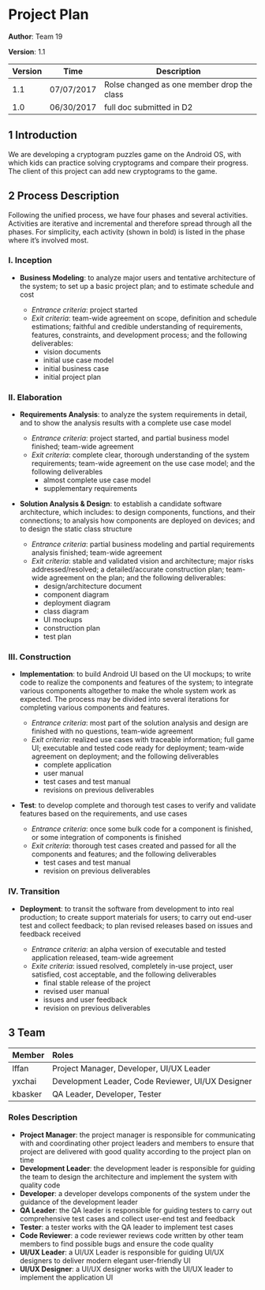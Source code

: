 # Project Plan

**Author**: Team 19

**Version**: 1.1

| Version | Time | Description |
| --------| -----| ------------|
| 1.1 | 07/07/2017 | Rolse changed as one member drop the class |
| 1.0 | 06/30/2017 | full doc submitted in D2 |

## 1 Introduction

We are developing a cryptogram puzzles game on the Android OS, with which kids can practice solving cryptograms and compare their progress. The client of this project can add new cryptograms to the game.

## 2 Process Description

Following the unified process, we have four phases and several activities. Activities are iterative and incremental and therefore spread through all the phases. For simplicity, each activity (shown in bold) is listed in the phase where it’s involved most.

### I. Inception

- **Business Modeling**: to analyze major users and tentative architecture of the system; to set up a basic project plan; and to estimate schedule and cost

	- _Entrance criteria_: project started
	- _Exit criteria_: team-wide agreement on scope, definition and schedule estimations; faithful and credible understanding of requirements, features, constraints, and development process; and the following deliverables:
        - vision documents
        - initial use case model
        - initial business case
        - initial project plan


### II. Elaboration

- **Requirements Analysis**: to analyze the system requirements in detail, and to show the analysis results with a complete use case model

	- _Entrance criteria_: project started, and partial business model finished; team-wide agreement
	- _Exit criteria_: complete clear, thorough understanding of the system requirements; team-wide agreement on the use case model; and the following deliverables
		- almost complete use case model
		- supplementary requirements

- **Solution Analysis & Design**: to establish a candidate software architecture, which includes: to design components, functions, and their connections; to analysis how components are deployed on devices; and to design the static class structure

	- _Entrance criteria_: partial business modeling and partial requirements analysis finished; team-wide agreement
	- _Exit criteria_: stable and validated vision and architecture; major risks addressed/resolved; a detailed/accurate construction plan; team-wide agreement on the plan; and the following deliverables:
		- design/architecture document
		- component diagram
		- deployment diagram
		- class diagram
		- UI mockups
		- construction plan
		- test plan


### III. Construction

- **Implementation**: to build Android UI based on the UI mockups; to write code to realize the components and features of the system; to integrate various components altogether to make the whole system work as expected. The process may be divided into several iterations for completing various components and features.

	- _Entrance criteria_: most part of the solution analysis and design are finished with no questions, team-wide agreement
	- _Exit criteria_: realized use cases with traceable information; full game UI; executable and tested code ready for deployment; team-wide agreement on deployment; and the following deliverables
		- complete application
		- user manual
		- test cases and test manual
		- revisions on previous deliverables

- **Test**: to develop complete and thorough test cases to verify and validate features based on the requirements, and use cases

	- _Entrance criteria_: once some bulk code for a component is finished, or some integration of components is finished
	- _Exit criteria_: thorough test cases created and passed for all the components and features; and the following deliverables
		- test cases and test manual
		- revision on previous deliverables


### IV. Transition

- **Deployment**: to transit the software from development to into real production; to create support materials for users; to carry out end-user test and collect feedback; to plan revised releases based on issues and feedback received

	- _Entrance criteria_: an alpha version of executable and tested application released, team-wide agreement
    - _Exite criteria_: issued resolved, completely in-use project, user satisfied, cost acceptable, and the following deliverables
    	- final stable release of the project
    	- revised user manual
    	- issues and user feedback
    	- revision on previous deliverables


## 3 Team

| Member | Roles |
| :---------------- | :--------------- |
| lffan | Project Manager, Developer, UI/UX Leader |
| yxchai | Development Leader, Code Reviewer, UI/UX Designer |
| kbasker | QA Leader, Developer, Tester |

### Roles Description

- **Project Manager**: the project manager is responsible for communicating with and coordinating other project leaders and members to ensure that project are delivered with good quality according to the project plan on time
- **Development Leader**: the development leader is responsible for guiding the team to design the architecture and implement the system with quality code
- **Developer**: a developer develops components of the system under the guidance of the development leader
- **QA Leader**: the QA leader is responsible for guiding testers to carry out comprehensive test cases and collect user-end test and feedback
- **Tester**: a tester works with the QA leader to implement test cases
- **Code Reviewer**: a code reviewer reviews code written by other team members to find possible bugs and ensure the code quality
- **UI/UX Leader**: a UI/UX Leader is responsible for guiding UI/UX designers to deliver modern elegant user-friendly UI
- **UI/UX Designer**: a UI/UX designer works with the UI/UX leader to implement the application UI